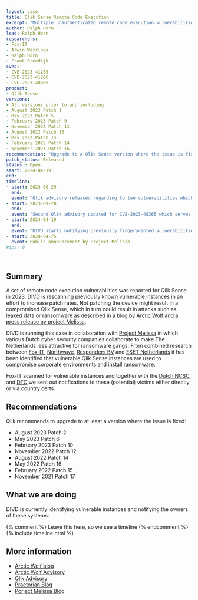 ```yaml
---
layout: case
title: Qlik Sense Remote Code Execution
excerpt: "Multiple unauthenticated remote code execution vulnerabilities in Qlik Sense"
author: Ralph Horn
lead: Ralph Horn
researchers:
- Fox-IT
- Alwin Warringa
- Ralph Horn
- Frank Breedijk
cves:
- CVE-2023-41265
- CVE-2023-41266
- CVE-2023-48365
product: 
- Qlik Sense
versions: 
- All versions prior to and including
- August 2023 Patch 1
- May 2023 Patch 5
- February 2023 Patch 9
- November 2022 Patch 11
- August 2022 Patch 13
- May 2022 Patch 15
- February 2022 Patch 14
- November 2021 Patch 16
recommendation: "Upgrade to a Qlik Sense version where the issue is fixed. The issue is fixed in the following versions: August 2023 Patch 1, May 2023 Patch 5, February 2023 Patch 9,November 2022 Patch 11,August 2022 Patch 13, May 2022 Patch 15, February 2022 Patch 14, November 2021 Patch 16"
patch_status: Released
status : Open
start: 2024-04-19
end: 
timeline:
- start: 2023-08-29
  end:
  event: "Qlik advisory released regarding to two vulnerabilities which result in a remote code execution vulnerability when combined."
- start: 2023-09-20
  end:
  event: "Second Qlik advisory updated for CVE-2023-48365 which serves as a bypass for the previous two CVE's"
- start: 2024-04-19
  end:
  event: "DIVD starts notifying previously fingerprinted vulnerabilities."
- start: 2024-04-25
  event: Public announcement by Project Melissa
#ips: 0

---
```

## Summary

A set of remote code execution vulnerabilities was reported for Qlik Sense in 2023. DIVD is rescanning previously known vulnerable instances in an effort to increase patch rates. Not patching the device might result in a compromised Qlik Sense, which in turn could result in attacks such as leaked data or ransomware as described in a [blog by Arctic Wolf](https://arcticwolf.com/resources/blog/qlik-sense-exploited-in-cactus-ransomware-campaign/) and a [press release by project Melissa](https://cyberveilignederland.nl/actueel/persbericht-samenwerkingsverband-melissa-vindt-diverse-nederlandse-slachtoffers-van-ransomwaregroepering-cactus).

DIVD is running this case in collaboration with [Project Melissa](https://www.ncsc.nl/actueel/nieuws/2023/oktober/3/melissa-samenwerkingsverband-ransomwarebestrijding) in which various Dutch cyber security companies collaborate to make The Netherlands less attractive for ransomware gangs. From combined research between [Fox-IT](https://blog.fox-it.com/2024/04/25/sifting-through-the-spines-identifying-potential-cactus-ransomware-victims/), [Northwave](https://northwave-cybersecurity.com/), [Responders BV](https://www.responders.nu/) and [ESET Netherlands](https://www.eset.com/nl/) it has been identified that vulnerable Qlik Sense instances are used to compromise corporate environments and install ransomware.

Fox-IT scanned for vulnerable instances and together with the [Dutch NCSC](https://ncsc.nl), and [DTC](https://www.digitaltrustcenter.nl/) we sent out notifications to these (potential) victims either directly or via country certs.

## Recommendations

Qlik recommends to upgrade to at least a version where the issue is fixed:
* August 2023 Patch 2 
* May 2023 Patch 6 
* February 2023 Patch 10 
* November 2022 Patch 12 
* August 2022 Patch 14 
* May 2022 Patch 16 
* February 2022 Patch 15 
* November 2021 Patch 17 


## What we are doing

DIVD is currently identifying vulnerable instances and notifying the owners of these systems.

{% comment %}  Leave this here, so we see a timeline {% endcomment %}
{% include timeline.html %}

## More information
* [Arctic Wolf blog](https://arcticwolf.com/resources/blog/qlik-sense-exploited-in-cactus-ransomware-campaign/)
* [Arctic Wolf Advisory](https://arcticwolf.com/resources/blog/cve-2023-41265-cve-2023-41266-cve-2023-48365/)
* [Qlik Advisory](https://community.qlik.com/t5/Official-Support-Articles/Critical-Security-fixes-for-Qlik-Sense-Enterprise-for-Windows/ta-p/2120325)
* [Praetorian Blog](https://www.praetorian.com/blog/doubleqlik-bypassing-the-original-fix-for-cve-2023-41265/)
* [Porject Melissa Blog](https://cyberveilignederland.nl/actueel/persbericht-samenwerkingsverband-melissa-vindt-diverse-nederlandse-slachtoffers-van-ransomwaregroepering-cactus)